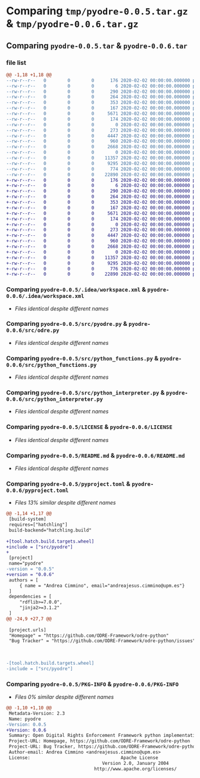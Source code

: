 # Comparing `tmp/pyodre-0.0.5.tar.gz` & `tmp/pyodre-0.0.6.tar.gz`

## Comparing `pyodre-0.0.5.tar` & `pyodre-0.0.6.tar`

### file list

```diff
@@ -1,18 +1,18 @@
--rw-r--r--   0        0        0      176 2020-02-02 00:00:00.000000 pyodre-0.0.5/.idea/.gitignore
--rw-r--r--   0        0        0        6 2020-02-02 00:00:00.000000 pyodre-0.0.5/.idea/.name
--rw-r--r--   0        0        0      290 2020-02-02 00:00:00.000000 pyodre-0.0.5/.idea/misc.xml
--rw-r--r--   0        0        0      264 2020-02-02 00:00:00.000000 pyodre-0.0.5/.idea/modules.xml
--rw-r--r--   0        0        0      353 2020-02-02 00:00:00.000000 pyodre-0.0.5/.idea/pyodre.iml
--rw-r--r--   0        0        0      167 2020-02-02 00:00:00.000000 pyodre-0.0.5/.idea/vcs.xml
--rw-r--r--   0        0        0     5671 2020-02-02 00:00:00.000000 pyodre-0.0.5/.idea/workspace.xml
--rw-r--r--   0        0        0      174 2020-02-02 00:00:00.000000 pyodre-0.0.5/.idea/inspectionProfiles/profiles_settings.xml
--rw-r--r--   0        0        0        0 2020-02-02 00:00:00.000000 pyodre-0.0.5/src/__init__.py
--rw-r--r--   0        0        0      273 2020-02-02 00:00:00.000000 pyodre-0.0.5/src/interpreters.py
--rw-r--r--   0        0        0     4447 2020-02-02 00:00:00.000000 pyodre-0.0.5/src/pyodre.py
--rw-r--r--   0        0        0      960 2020-02-02 00:00:00.000000 pyodre-0.0.5/src/python_functions.py
--rw-r--r--   0        0        0     2668 2020-02-02 00:00:00.000000 pyodre-0.0.5/src/python_interpreter.py
--rw-r--r--   0        0        0        0 2020-02-02 00:00:00.000000 pyodre-0.0.5/test/__init__.py
--rw-r--r--   0        0        0    11357 2020-02-02 00:00:00.000000 pyodre-0.0.5/LICENSE
--rw-r--r--   0        0        0     9295 2020-02-02 00:00:00.000000 pyodre-0.0.5/README.md
--rw-r--r--   0        0        0      774 2020-02-02 00:00:00.000000 pyodre-0.0.5/pyproject.toml
--rw-r--r--   0        0        0    22890 2020-02-02 00:00:00.000000 pyodre-0.0.5/PKG-INFO
+-rw-r--r--   0        0        0      176 2020-02-02 00:00:00.000000 pyodre-0.0.6/.idea/.gitignore
+-rw-r--r--   0        0        0        6 2020-02-02 00:00:00.000000 pyodre-0.0.6/.idea/.name
+-rw-r--r--   0        0        0      290 2020-02-02 00:00:00.000000 pyodre-0.0.6/.idea/misc.xml
+-rw-r--r--   0        0        0      264 2020-02-02 00:00:00.000000 pyodre-0.0.6/.idea/modules.xml
+-rw-r--r--   0        0        0      353 2020-02-02 00:00:00.000000 pyodre-0.0.6/.idea/pyodre.iml
+-rw-r--r--   0        0        0      167 2020-02-02 00:00:00.000000 pyodre-0.0.6/.idea/vcs.xml
+-rw-r--r--   0        0        0     5671 2020-02-02 00:00:00.000000 pyodre-0.0.6/.idea/workspace.xml
+-rw-r--r--   0        0        0      174 2020-02-02 00:00:00.000000 pyodre-0.0.6/.idea/inspectionProfiles/profiles_settings.xml
+-rw-r--r--   0        0        0        0 2020-02-02 00:00:00.000000 pyodre-0.0.6/src/__init__.py
+-rw-r--r--   0        0        0      273 2020-02-02 00:00:00.000000 pyodre-0.0.6/src/interpreters.py
+-rw-r--r--   0        0        0     4447 2020-02-02 00:00:00.000000 pyodre-0.0.6/src/odre.py
+-rw-r--r--   0        0        0      960 2020-02-02 00:00:00.000000 pyodre-0.0.6/src/python_functions.py
+-rw-r--r--   0        0        0     2668 2020-02-02 00:00:00.000000 pyodre-0.0.6/src/python_interpreter.py
+-rw-r--r--   0        0        0        0 2020-02-02 00:00:00.000000 pyodre-0.0.6/test/__init__.py
+-rw-r--r--   0        0        0    11357 2020-02-02 00:00:00.000000 pyodre-0.0.6/LICENSE
+-rw-r--r--   0        0        0     9295 2020-02-02 00:00:00.000000 pyodre-0.0.6/README.md
+-rw-r--r--   0        0        0      776 2020-02-02 00:00:00.000000 pyodre-0.0.6/pyproject.toml
+-rw-r--r--   0        0        0    22890 2020-02-02 00:00:00.000000 pyodre-0.0.6/PKG-INFO
```

### Comparing `pyodre-0.0.5/.idea/workspace.xml` & `pyodre-0.0.6/.idea/workspace.xml`

 * *Files identical despite different names*

### Comparing `pyodre-0.0.5/src/pyodre.py` & `pyodre-0.0.6/src/odre.py`

 * *Files identical despite different names*

### Comparing `pyodre-0.0.5/src/python_functions.py` & `pyodre-0.0.6/src/python_functions.py`

 * *Files identical despite different names*

### Comparing `pyodre-0.0.5/src/python_interpreter.py` & `pyodre-0.0.6/src/python_interpreter.py`

 * *Files identical despite different names*

### Comparing `pyodre-0.0.5/LICENSE` & `pyodre-0.0.6/LICENSE`

 * *Files identical despite different names*

### Comparing `pyodre-0.0.5/README.md` & `pyodre-0.0.6/README.md`

 * *Files identical despite different names*

### Comparing `pyodre-0.0.5/pyproject.toml` & `pyodre-0.0.6/pyproject.toml`

 * *Files 13% similar despite different names*

```diff
@@ -1,14 +1,17 @@
 [build-system]
 requires=["hatchling"]
 build-backend="hatchling.build"
 
+[tool.hatch.build.targets.wheel]
+include = ["src/pyodre"]
+
 [project]
 name="pyodre"
-version = "0.0.5"
+version = "0.0.6"
 authors = [
     { name = "Andrea Cimmino", email="andreajesus.cimmino@upm.es"}
 ]
 dependencies = [
     "rdflib>=7.0.0",
     "jinja2>=3.1.2"
 ]
@@ -24,9 +27,7 @@
 
 [project.urls]
 "Homepage" = "https://github.com/ODRE-Framework/odre-python"
 "Bug Tracker" = "https://github.com/ODRE-Framework/odre-python/issues"
 
 
 
-[tool.hatch.build.targets.wheel]
-include = ["src/pyodre"]
```

### Comparing `pyodre-0.0.5/PKG-INFO` & `pyodre-0.0.6/PKG-INFO`

 * *Files 0% similar despite different names*

```diff
@@ -1,10 +1,10 @@
 Metadata-Version: 2.3
 Name: pyodre
-Version: 0.0.5
+Version: 0.0.6
 Summary: Open Digital Rights Enforcement Framework python implementation
 Project-URL: Homepage, https://github.com/ODRE-Framework/odre-python
 Project-URL: Bug Tracker, https://github.com/ODRE-Framework/odre-python/issues
 Author-email: Andrea Cimmino <andreajesus.cimmino@upm.es>
 License:                                  Apache License
                                    Version 2.0, January 2004
                                 http://www.apache.org/licenses/
```

